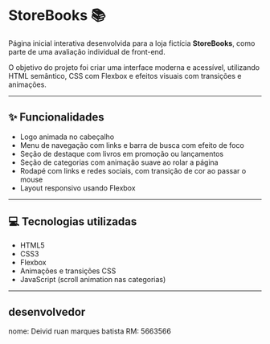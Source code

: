 # StoreBooks 📚

Página inicial interativa desenvolvida para a loja fictícia **StoreBooks**, como parte de uma avaliação individual de front-end.

O objetivo do projeto foi criar uma interface moderna e acessível, utilizando HTML semântico, CSS com Flexbox e efeitos visuais com transições e animações.

---

## ✨ Funcionalidades

- Logo animada no cabeçalho
- Menu de navegação com links e barra de busca com efeito de foco
- Seção de destaque com livros em promoção ou lançamentos
- Seção de categorias com animação suave ao rolar a página
- Rodapé com links e redes sociais, com transição de cor ao passar o mouse
- Layout responsivo usando Flexbox

---

## 💻 Tecnologias utilizadas

- HTML5
- CSS3
- Flexbox
- Animações e transições CSS
- JavaScript (scroll animation nas categorias)

---
## desenvolvedor
nome: Deivid ruan marques batista
RM: 5663566


